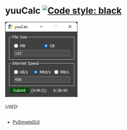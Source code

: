 # yuuCalc [![Code style: black](https://img.shields.io/badge/code%20style-black-000000.svg)](https://github.com/psf/black)
<img src="./img/Preview.png">

###### USED:
* [PySimpleGUI](https://github.com/PySimpleGUI/PySimpleGUI)